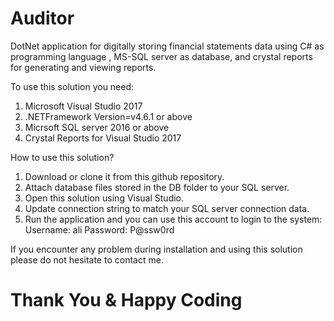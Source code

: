 # Auditor
DotNet application for digitally storing financial statements data using C# as programming language , MS-SQL server as database, and crystal reports for generating and viewing reports.

To use this solution you need:
1. Microsoft Visual Studio 2017
2. .NETFramework Version=v4.6.1 or above
2. Micrsoft SQL server 2016 or above
3. Crystal Reports for Visual Studio 2017

How to use this solution?
1. Download or clone it from this github repository.
2. Attach database files stored in the DB folder to your SQL server.
3. Open this solution using Visual Studio.
4. Update connection string to match your SQL server connection data.
5. Run the application and you can use this account to login to the system:
    Username: ali
    Password: P@ssw0rd
    
If you encounter any problem during installation and using this solution please do not hesitate to contact me.

# Thank You & Happy Coding

